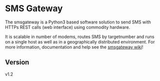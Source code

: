 # SMS Gateway

The smsgateway is a Python3 based software solution to send SMS with HTTPs REST calls (web interface) using commodity hardware. 

It is scalable in number of modems, routes SMS by targetnumber and runs on a single host as well as in a geographically distributed environment. For more information, documentation and help see the [smsgateway wiki](https://github.com/n0r1sk/smsgateway/wiki)!

## Version
v1.2
